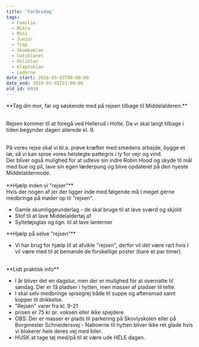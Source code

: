 ```yaml
---
title: 'Forårsdag'
tags:
  - Familie
  - Mikro
  - Mini
  - Junior
  - Trop
  - Skumbaklan
  - Vatiklanet
  - Peliklan
  - Kleptoklan
  - Lederne
date_start: 2018-03-03T08:00:00
date_end: 2018-03-03T21:00:00
old_id: 6939
---
```

<div>**Tag din mor, far og søskende med på rejsen tilbage til Middelalderen.**</div><div>&nbsp;</div>

Rejsen kommer til at foregå ved Hellerud i Holte. Da vi skal langt tilbage i tiden begynder dagen allerede kl. 9.

<div>&nbsp;</div><div>På vores rejse skal vi bl.a. prøve kræfter med smedens arbejde, bygge et læ, så vi kan spise vores helstegte pattegris i ly for vejr og vind.</div><div>Der bliver også mulighed for at udleve sin indre Robin Hood og skyde til mål med bue og pil, lave sin egen læderpung og blive opdateret på den nyeste Middelaldermode.</div><div>&nbsp;</div><div>**Hjælp inden vi "rejser"**</div><div>Hvis der nogen af jer der ligger inde med følgende må I meget gerne medbringe på møder op til "rejsen".</div><div><ul><li>Gamle skumliggeunderlag - de skal bruge til at lave sværd og skjold</li><li>Stof til at lave Middelaldertøj af</li><li>Syltetøjsglas og lign. til at lave lanterner</li></ul></div><div>**Hjælp på selve "rejsen"**</div><div><ul><li>Vi har brug for hjælp til at afvikle "rejsen", derfor vil det være rart hvis I vil være med til at bemande de forskellige poster (bare et par timer).</li></ul></div><div>&nbsp;</div><div>**Lidt praktisk info**</div><div><ul><li>I år bliver det en dagstur, men der er mulighed for at overnatte til søndag. Der er få pladser i hytten, men masser af pladser til telte.</li><li>I skal selv medbringe spisegrej både til suppe og aftensmad samt kopper til drikkelse.&nbsp;</li><li>"Rejsen" varer fra kl. 9-21</li><li>prisen er 75 kr pr. voksen eller ikke spejdere</li><li>OBS: Der er masser er plads til parkering på Skovlyskolen eller på Borgmester Schneidersvej - Naboerne til hytten bliver ikke ret glade hvis vi blokerer hele deres vej med biler.</li><li>HUSK at tage tøj med/på til at være ude HELE dagen.</li></ul></div>